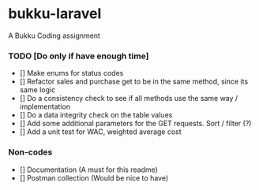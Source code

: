 # bukku-laravel
A Bukku Coding assignment

### TODO [Do only if have enough time]
- [] Make enums for status codes
- [] Refactor sales and purchase get to be in the same method, since its same logic
- [] Do a consistency check to see if all methods use the same way / implementation
- [] Do a data integrity check on the table values
- [] Add some additional parameters for the GET requests. Sort / filter (?)
- [] Add a unit test for WAC, weighted average cost

### Non-codes 
- [] Documentation (A must for this readme)
- [] Postman collection (Would be nice to have)